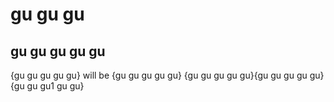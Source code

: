 # gu gu gu
## gu gu gu gu gu 
{gu gu gu gu gu} will be {gu gu gu gu gu} {gu gu gu gu gu}{gu gu gu gu gu}
{gu gu gu1 gu gu} 
